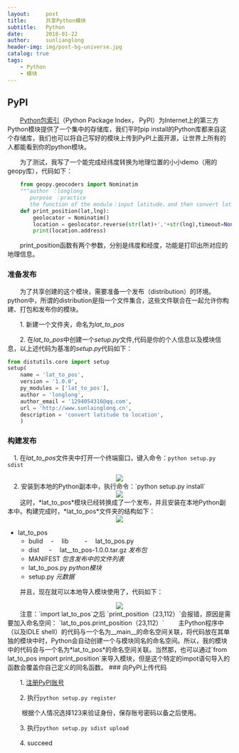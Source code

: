 ```yaml
---
layout:     post
title:      共享Python模块
subtitle:   Python
date:       2018-01-22
author:     sunlianglong
header-img: img/post-bg-universe.jpg
catalog: true
tags:
    - Python
    - 模块
---
```


## PyPI

　　[Python包索引](https://pypi.python.org/pypi "Python包索引")（Python Package Index， PyPI）为Internet上的第三方Python模块提供了一个集中的存储库，我们平时pip install的Python库都来自这个存储库，我们也可以将自己写好的模块上传到PyPI上面开源，让世界上所有的人都能看到你的python模块。

　　为了测试，我写了一个能完成经纬度转换为地理位置的小小demo（用的geopy库），代码如下：
```python
    from geopy.geocoders import Nominatim
    """author ：longlong
       purpose ：practice
       the function of the module：input latitude，and then convert latitude to location """
    def print_position(lat,lng):
        geolocator = Nominatim()
        location = geolocator.reverse(str(lat)+','+str(lng),timeout=None)
        print(location.address)
```

　　print_position函数有两个参数，分别是纬度和经度，功能是打印出所对应的地理信息。

### 准备发布

　　为了共享创建的这个模块，需要准备一个发布（distribution）的环境。python中，所谓的distribution是指一个文件集合，这些文件联合在一起允许你构建、打包和发布你的模块。

　　1. 新建一个文件夹，命名为*lat_to_pos*

　　2. 在*lat_to_pos*中创建一个*setup.py*文件,代码是你的个人信息以及模块信息，以上述代码为基准的*setup.py*代码如下：

```python
from distutils.core import setup
setup(
    name = 'lat_to_pos',
    version = '1.0.0',
    py_modules = ['lat_to_pos'],
    author = 'longlong',
    author_email = '1294054316@qq.com',
    url = 'http://www.sunlainglong.cn',
    description = 'convert latitude to location',
    )
```
### 构建发布
　1. 在*lat_to_pos*文件夹中打开一个终端窗口，键入命令：`python setup.py sdist`
<center>
<img src="http://myblog-1253290602.file.myqcloud.com/longlong-blog/python-pypi-1.png">
</center>
　2. 安装到本地的Python副本中，执行命令：`python setup.py install`
<center>
<img src="http://myblog-1253290602.file.myqcloud.com/longlong-blog/python-pypi-2.png" />
</center>
　　这时，*lat_to_pos*模块已经转换成了一个发布，并且安装在本地Python副本中。构建完成时，*lat_to_pos*文件夹的结构如下：
<center>
<img src="http://myblog-1253290602.file.myqcloud.com/longlong-blog/python-pypi-3.png"/>
</center>

- lat_to_pos
  - bulid
    　- 　lib
　　		- 　lat_to_pos.py
  - dist
 　   -　 lat__to_pos-1.0.0.tar.gz  *发布包*
  - MANIFEST                    *包含发布中的文件列表*
  - lat_to_pos.py               *python模块*
  - setup.py                    *元数据*

　　并且，现在就可以本地导入模块使用了，代码如下：
<center>
<img src="http://myblog-1253290602.file.myqcloud.com/longlong-blog/python-pypi-4.png" />
</center>
　　注意：`import lat_to_pos`之后 `print_position（23,112）`会报错，原因是需要加入命名空间： `lat_to_pos.print_position（23,112）`
　　主Python程序中（以及IDLE shell）的代码与一个名为__main__的命名空间关联，将代码放在其单独的模块中时，Python会自动创建一个与模块同名的命名空间。所以，我的模块中的代码会与一个名为*lat_to_pos*的命名空间关联。当然那，也可以通过`from lat_to_pos import print_position`来导入模块，但是这个特定的impot语句导入的函数会覆盖你自己定义的同名函数。
### 向PyPI上传代码

　　1. [注册PyPI账号 ](https://pypi.python.org/pypi "注册PyPI账号 ")

　　2. 执行`python setup.py register`

　　	根据个人情况选择123来验证身份，保存账号密码以备之后使用。

　　3. 执行`python setup.py sdist upload`

　　4. succeed






